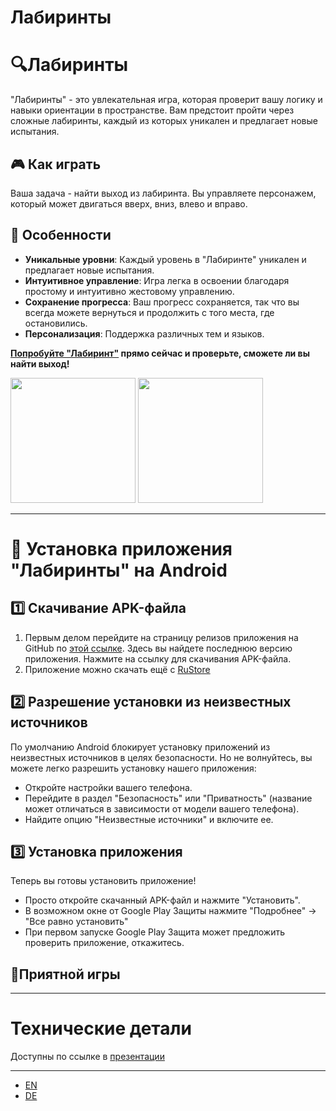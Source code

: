 # Лабиринты
# 🔍Лабиринты

"Лабиринты" - это увлекательная игра, которая проверит вашу логику и навыки ориентации в пространстве. Вам предстоит пройти через сложные лабиринты, каждый из которых уникален и предлагает новые испытания. 

## 🎮 Как играть

Ваша задача - найти выход из лабиринта. Вы управляете персонажем, который может двигаться вверх, вниз, влево и вправо.

## 🚀 Особенности

- **Уникальные уровни**: Каждый уровень в "Лабиринте" уникален и предлагает новые испытания.
- **Интуитивное управление**: Игра легка в освоении благодаря простому и интуитивно жестовому управлению.
- **Сохранение прогресса**: Ваш прогресс сохраняется, так что вы всегда можете вернуться и продолжить с того места, где остановились.
- **Персонализация**: Поддержка различных тем и языков.
 
**[Попробуйте "Лабиринт"](https://github.com/quqveik1/Labyrinth/releases/latest) прямо сейчас и проверьте, сможете ли вы найти выход!**

<img src="https://github.com/quqveik1/Labyrinth/assets/64206443/d51ce62b-0ab5-4c40-9bc7-2264a0de7ad0" width="200">
<img src="https://github.com/quqveik1/Labyrinth/assets/64206443/ef6c9ab6-e6f5-4eff-b35c-3cbd4a0eb5ed" width="200">



----
# 📲 Установка приложения "Лабиринты" на Android

## 1️⃣ Скачивание APK-файла

1. Первым делом перейдите на страницу релизов приложения на GitHub по [этой ссылке](https://github.com/quqveik1/Labyrinth/releases/latest). Здесь вы найдете последнюю версию приложения. Нажмите на ссылку для скачивания APK-файла.
2. Приложение можно скачать ещё с [RuStore](https://apps.rustore.ru/app/com.kurlic.labirints)

## 2️⃣ Разрешение установки из неизвестных источников

По умолчанию Android блокирует установку приложений из неизвестных источников в целях безопасности. Но не волнуйтесь, вы можете легко разрешить установку нашего приложения:

- Откройте настройки вашего телефона.
- Перейдите в раздел "Безопасность" или "Приватность" (название может отличаться в зависимости от модели вашего телефона).
- Найдите опцию "Неизвестные источники" и включите ее.

## 3️⃣ Установка приложения

Теперь вы готовы установить приложение! 
- Просто откройте скачанный APK-файл и нажмите "Установить". 
- В возможном окне от Google Play Защиты нажмите "Подробнее" -> "Все равно установить"
- При первом запуске Google Play Защита может предложить проверить приложение, откажитесь.

## 🎉Приятной игры

---------
# Технические детали

Доступны по ссылке в [презентации](https://docs.google.com/presentation/d/1oh650l39s7fWBIVV6-aMqEn9LmTCZibHd6kOkeETdoY/edit?usp=sharing)

------
- [EN](https://github.com/quqveik1/Labyrinth/blob/main/README_EN.md)
- [DE](https://github.com/quqveik1/Labyrinth/blob/main/README_DE.md)
